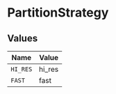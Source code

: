 # PartitionStrategy


## Values

| Name     | Value    |
| -------- | -------- |
| `HI_RES` | hi_res   |
| `FAST`   | fast     |
